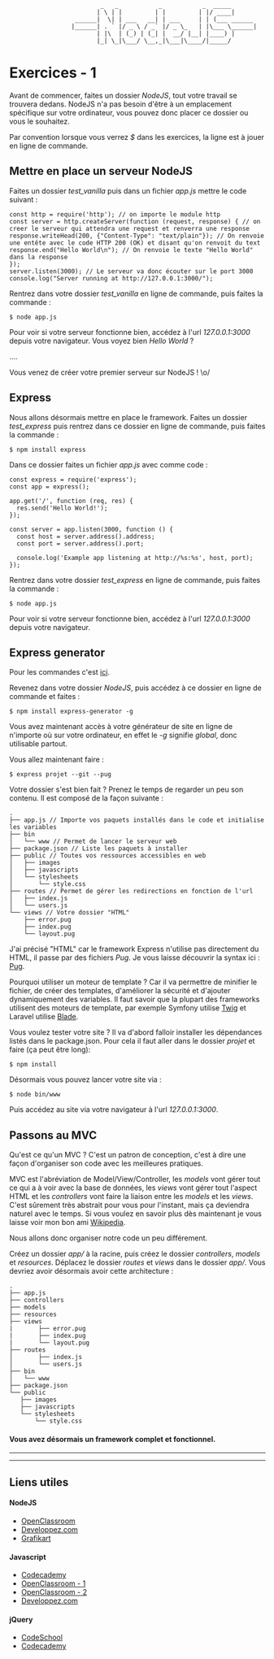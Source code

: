 				             _   _           _           _  _____
				            | \ | |         | |         | |/ ____|
				      ______|  \| | ___   __| | ___     | | (___ ______
				     |______| . ` |/ _ \ / _` |/ _ \_   | |\___ \______|
				            | |\  | (_) | (_| |  __/ |__| |____) |
				            |_| \_|\___/ \__,_|\___|\____/|_____/



# Exercices - 1

Avant de commencer, faites un dossier _NodeJS_, tout votre travail se trouvera dedans. NodeJS n'a pas besoin d'être à un emplacement spécifique sur votre ordinateur, vous pouvez donc placer ce dossier ou vous le souhaitez.

Par convention lorsque vous verrez _$_ dans les exercices, la ligne est à jouer en ligne de commande.


## Mettre en place un serveur NodeJS

 Faites un dossier _test\_vanilla_ puis dans un fichier _app.js_ mettre le code suivant :

```
const http = require('http'); // on importe le module http
const server = http.createServer(function (request, response) { // on creer le serveur qui attendra une request et renverra une response
response.writeHead(200, {"Content-Type": "text/plain"}); // On renvoie une entête avec le code HTTP 200 (OK) et disant qu'on renvoit du text
response.end("Hello World\n"); // On renvoie le texte "Hello World" dans la response
});
server.listen(3000); // Le serveur va donc écouter sur le port 3000
console.log("Server running at http://127.0.0.1:3000/");
```

Rentrez dans votre dossier _test\_vanilla_ en ligne de commande, puis faites la commande  :

```
$ node app.js
```

Pour voir si votre serveur fonctionne bien, accédez à l'url _127.0.0.1:3000_ depuis votre navigateur.
Vous voyez bien _Hello World_ ?

....

Vous venez de créer votre premier serveur sur NodeJS ! \o/

## Express

Nous allons désormais mettre en place le framework. Faites un dossier _test\_express_ puis rentrez dans ce dossier en ligne de commande, puis faites la commande :

```
$ npm install express
```

Dans ce dossier faites un fichier _app.js_ avec comme code :

```
const express = require('express');
const app = express();

app.get('/', function (req, res) {
  res.send('Hello World!');
});

const server = app.listen(3000, function () {
  const host = server.address().address;
  const port = server.address().port;

  console.log('Example app listening at http://%s:%s', host, port);
});
```

Rentrez dans votre dossier _test\_express_ en ligne de commande, puis faites la commande  :

```
$ node app.js
```

Pour voir si votre serveur fonctionne bien, accédez à l'url _127.0.0.1:3000_ depuis votre navigateur.

## Express generator

Pour les commandes c'est [ici](http://expressjs.com/starter/generator.html).

Revenez dans votre dossier _NodeJS_, puis accédez à ce dossier en ligne de commande et faites :

```
$ npm install express-generator -g
```
Vous avez maintenant accès à votre générateur de site en ligne de n'importe où sur votre ordinateur, en effet le _-g_ signifie _global_, donc utilisable partout.

Vous allez maintenant faire :

```
$ express projet --git --pug
```
Votre dossier s'est bien fait ? Prenez le temps de regarder un peu son contenu. Il est composé de la façon suivante :

```
.
├── app.js // Importe vos paquets installés dans le code et initialise les variables
├── bin
│   └── www // Permet de lancer le serveur web
├── package.json // Liste les paquets à installer
├── public // Toutes vos ressources accessibles en web
│   ├── images
│   ├── javascripts
│   └── stylesheets
│       └── style.css
├── routes // Permet de gérer les redirections en fonction de l'url
│   ├── index.js
│   └── users.js
└── views // Votre dossier "HTML"
    ├── error.pug
    ├── index.pug
    └── layout.pug
```


J'ai précisé "HTML" car le framework Express n'utilise pas directement du HTML, il passe par des fichiers _Pug_.
Je vous laisse découvrir la syntax ici : [Pug](https://pugjs.org).

Pourquoi utiliser un moteur de template ? Car il va permettre de minifier le fichier, de créer des templates, d'améliorer la sécurité et d'ajouter dynamiquement des variables. Il faut savoir que la plupart des frameworks utilisent des moteurs de template, par exemple Symfony utilise [Twig](http://twig.sensiolabs.org/) et Laravel utilise [Blade](http://laravel.com/docs/5.1/blade).


Vous voulez tester votre site ? Il va d'abord falloir installer les dépendances listés dans le package.json. Pour cela il faut aller dans le dossier _projet_ et faire (ça peut être long):

```
$ npm install
```

Désormais vous pouvez lancer votre site via :

```
$ node bin/www
```

Puis accédez au site via votre navigateur à l'url _127.0.0.1:3000_.


## Passons au MVC

Qu'est ce qu'un MVC ? C'est un patron de conception, c'est à dire une façon d'organiser son code avec les meilleures pratiques.

MVC est l'abréviation de Model/View/Controller, les _models_ vont gérer tout ce qui a à voir avec la base de données, les _views_ vont gérer tout l'aspect HTML et les _controllers_ vont faire la liaison entre les _models_ et les _views_. C'est sûrement très abstrait pour vous pour l'instant, mais ça deviendra naturel avec le temps. Si vous voulez en savoir plus dès maintenant je vous laisse voir mon bon ami [Wikipedia](https://fr.wikipedia.org/wiki/Mod%C3%A8le-vue-contr%C3%B4leur).

Nous allons donc organiser notre code un peu différement.

Créez un dossier _app/_ à la racine, puis créez le dossier _controllers_, _models_ et _resources_.
Déplacez le dossier _routes_ et _views_ dans le dossier _app/_. Vous devriez avoir désormais avoir cette architecture :


```
.
├── app.js
├── controllers
├── models
├── resources
├── views
|	    ├── error.pug
|	    ├── index.pug
|	    └── layout.pug
├── routes
│   	├── index.js
│   	└── users.js
├── bin
│   └── www
├── package.json
└── public
   ├── images
   ├── javascripts
   └── stylesheets
       └── style.css
```

#### Vous avez désormais un framework complet et fonctionnel.

__________
__________

## Liens utiles

#### NodeJS

* [OpenClassroom](https://openclassrooms.com/courses/des-applications-ultra-rapides-avec-node-js)
* [Developpez.com](http://nodejs.developpez.com/tutoriels/javascript/node-js-livre-debutant/)
* [Grafikart](http://www.grafikart.fr/tutoriels/nodejs/nodejs-socketio-tchat-366)

#### Javascript

* [Codecademy](https://www.codecademy.com/tracks/javascript)
* [OpenClassroom - 1](https://openclassrooms.com/courses/tout-sur-le-javascript)
* [OpenClassroom - 2](https://openclassrooms.com/courses/dynamisez-vos-sites-web-avec-javascript)
* [Developpez.com](http://javascript.developpez.com/cours/)

#### jQuery

* [CodeSchool](https://www.codeschool.com/courses/try-jquery)
* [Codecademy](https://www.codecademy.com/tracks/jquery)

